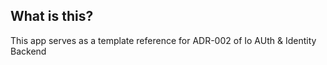 ## What is this?

This app serves as a template reference for ADR-002 of Io AUth & Identity Backend
